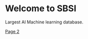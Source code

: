 # Welcome to SBSI

Largest AI Machine learning database.

[Page 2](https://github.com/extrescs/edot07/blob/main/Page%202.md#welcome-to-page-2)
